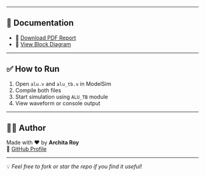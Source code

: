 
---

## 📄 Documentation

- 📘 [Download PDF Report](4bit_ALU_Project/doc/Alu_Project_Report.pdf)
- 🧩 [View Block Diagram](https://github.com/archita-2005/vlsi-projects/blob/main/4bit_ALU_Project/doc/block_diagram.png)

---

## ✅ How to Run

1. Open `alu.v` and `alu_tb.v` in ModelSim
2. Compile both files
3. Start simulation using `ALU_TB` module
4. View waveform or console output

---

## 👩‍💻 Author

Made with ❤️ by **Archita Roy**  
🔗 [GitHub Profile](https://github.com/archita-2005)

---

💡 *Feel free to fork or star the repo if you find it useful!*
